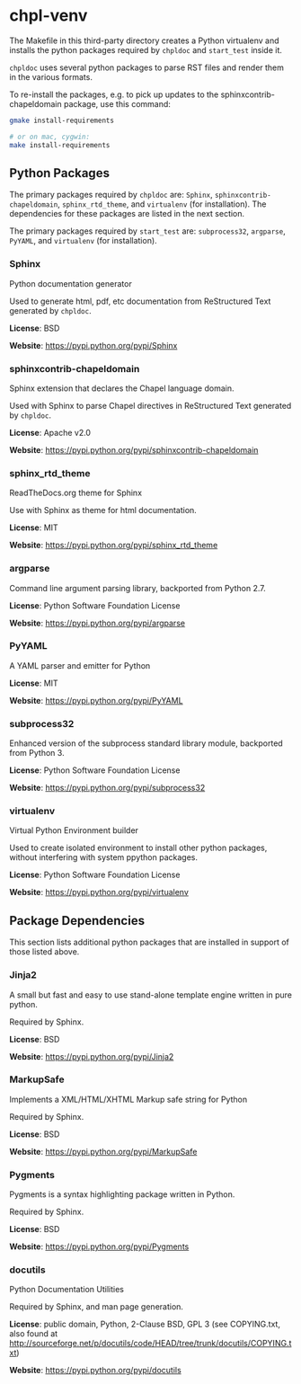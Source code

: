 chpl-venv
============

The Makefile in this third-party directory creates a Python virtualenv and
installs the python packages required by `chpldoc` and `start_test` inside it.

`chpldoc` uses several python packages to parse RST files and render them in
the various formats.

To re-install the packages, e.g. to pick up updates to the
sphinxcontrib-chapeldomain package, use this command:

```bash
gmake install-requirements

# or on mac, cygwin:
make install-requirements
```

Python Packages
---------------

The primary packages required by `chpldoc` are: `Sphinx`,
`sphinxcontrib-chapeldomain`, `sphinx_rtd_theme`, and `virtualenv` (for
installation). The dependencies for these packages are listed in the next
section.

The primary packages required by `start_test` are: `subprocess32`,
`argparse`, `PyYAML`, and `virtualenv` (for installation).

### Sphinx

Python documentation generator

Used to generate html, pdf, etc documentation from ReStructured Text generated
by `chpldoc`.

**License**: BSD

**Website**: https://pypi.python.org/pypi/Sphinx

### sphinxcontrib-chapeldomain

Sphinx extension that declares the Chapel language domain.

Used with Sphinx to parse Chapel directives in ReStructured Text generated by
`chpldoc`.

**License**: Apache v2.0

**Website**: https://pypi.python.org/pypi/sphinxcontrib-chapeldomain

### sphinx_rtd_theme

ReadTheDocs.org theme for Sphinx

Use with Sphinx as theme for html documentation.

**License**: MIT

**Website**: https://pypi.python.org/pypi/sphinx_rtd_theme

### argparse

Command line argument parsing library, backported from Python 2.7.

**License**: Python Software Foundation License

**Website**: https://pypi.python.org/pypi/argparse

### PyYAML

A YAML parser and emitter for Python

**License**: MIT

**Website**: https://pypi.python.org/pypi/PyYAML

### subprocess32

Enhanced version of the subprocess standard library module, backported from
Python 3.

**License**: Python Software Foundation License

**Website**: https://pypi.python.org/pypi/subprocess32

### virtualenv

Virtual Python Environment builder

Used to create isolated environment to install other python packages, without
interfering with system ppython packages.

**License**: Python Software Foundation License

**Website**: https://pypi.python.org/pypi/virtualenv

Package Dependencies
--------------------

This section lists additional python packages that are installed in support of
those listed above.

### Jinja2

A small but fast and easy to use stand-alone template engine written in pure
python.

Required by Sphinx.

**License**: BSD

**Website**: https://pypi.python.org/pypi/Jinja2

### MarkupSafe

Implements a XML/HTML/XHTML Markup safe string for Python

Required by Sphinx.

**License**: BSD

**Website**: https://pypi.python.org/pypi/MarkupSafe

### Pygments

Pygments is a syntax highlighting package written in Python.

Required by Sphinx.

**License**: BSD

**Website**: https://pypi.python.org/pypi/Pygments

### docutils

Python Documentation Utilities

Required by Sphinx, and man page generation.

**License**: public domain, Python, 2-Clause BSD, GPL 3 (see COPYING.txt, also found at http://sourceforge.net/p/docutils/code/HEAD/tree/trunk/docutils/COPYING.txt)

**Website**: https://pypi.python.org/pypi/docutils
